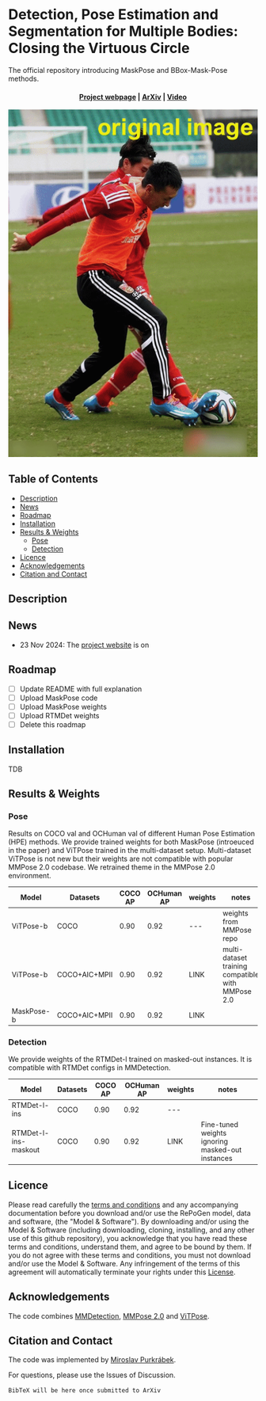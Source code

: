 <!-- omit in toc -->
# Detection, Pose Estimation and Segmentation for Multiple Bodies: Closing the Virtuous Circle

The official repository introducing MaskPose and BBox-Mask-Pose methods.

<h4 align="center">
  <a href="https://mirapurkrabek.github.io/BBox-Mask-Pose/">Project webpage</a> |
  <a href="https://arxiv.org/abs/2307.06737">ArXiv</a> | 
  <a href="https://youtu.be/U05yUP4b2LQ">Video</a>

  <br/>
  <br/>
  <img src="images/004806_BMP.gif" alt="BBox-Mask-Pose loop">
</h4>

<!-- omit in toc -->
## Table of Contents
- [Description](#description)
- [News](#news)
- [Roadmap](#roadmap)
- [Installation](#installation)
- [Results \& Weights](#results--weights)
  - [Pose](#pose)
  - [Detection](#detection)
- [Licence](#licence)
- [Acknowledgements](#acknowledgements)
- [Citation and Contact](#citation-and-contact)


## Description

## News

- 23 Nov 2024: The [project website](https://MiraPurkrabek.github.io/BBox-Mask-Pose) is on

## Roadmap

- [ ] Update README with full explanation
- [ ] Upload MaskPose code
- [ ] Upload MaskPose weights
- [ ] Upload RTMDet weights
- [ ] Delete this roadmap

## Installation

TDB

## Results & Weights

### Pose

Results on COCO val and OCHuman val of different Human Pose Estimation (HPE) methods. We provide trained weights for both MaskPose (introeuced in the paper) and ViTPose trained in the multi-dataset setup. Multi-dataset ViTPose is not new but their weights are not compatible with popular MMPose 2.0 codebase. We retrained theme in the MMPose 2.0 environment. 

| Model      | Datasets      | COCO AP | OCHuman AP | weights | notes                                             |
| ---------- | ------------- | ------- | ---------- | ------- | ------------------------------------------------- |
| ViTPose-b  | COCO          | 0.90    | 0.92       | ---     | weights from MMPose repo                          |
| ViTPose-b  | COCO+AIC+MPII | 0.90    | 0.92       | LINK    | multi-dataset training compatible with MMPose 2.0 |
| MaskPose-b | COCO+AIC+MPII | 0.90    | 0.92       | LINK    |                                                   |

### Detection

We provide weights of the RTMDet-l trained on masked-out instances. It is compatible with RTMDet configs in MMDetection.

| Model                | Datasets | COCO AP | OCHuman AP | weights | notes                                            |
| -------------------- | -------- | ------- | ---------- | ------- | ------------------------------------------------ |
| RTMDet-l-ins         | COCO     | 0.90    | 0.92       | ---     |                                                  |
| RTMDet-l-ins-maskout | COCO     | 0.90    | 0.92       | LINK    | Fine-tuned weights ignoring masked-out instances |


## Licence

Please read carefully the [terms and conditions](./LICENSE) and any accompanying documentation before you download and/or use the RePoGen model, data and software, (the "Model & Software"). By downloading and/or using the Model & Software (including downloading, cloning, installing, and any other use of this github repository), you acknowledge that you have read these terms and conditions, understand them, and agree to be bound by them. If you do not agree with these terms and conditions, you must not download and/or use the Model & Software. Any infringement of the terms of this agreement will automatically terminate your rights under this [License](./LICENSE).

## Acknowledgements

The code combines [MMDetection](https://github.com/open-mmlab/mmdetection), [MMPose 2.0](https://github.com/open-mmlab/mmpose) and [ViTPose](https://github.com/ViTAE-Transformer/ViTPose).

## Citation and Contact

The code was implemented by [Miroslav Purkrábek]([htt]https://mirapurkrabek.github.io/).

For questions, please use the Issues of Discussion.

```
BibTeX will be here once submitted to ArXiv 
``````